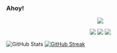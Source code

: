 ### Ahoy!

<!--
**leafoffaith/leafoffaith** is a ✨ _special_ ✨ repository because its `README.md` (this file) appears on your GitHub profile.

Here are some ideas to get you started:
- 👯 I’m looking to collaborate on ...
- 🤔 I’m looking for help with ...
- 💬 Ask me about ...
- 📫 How to reach me: shaurya2
- ⚡ Fun fact: ...
<img align="right" alt="Coding" width="400" src="https://twitter.com/i/status/1630183872658030596">

https://i.redd.it/ark-road-by-artist-kevin-hong-v0-rdil8nfglg4b1.png?s=4dc44939728dac38894bdc01aa649379198c786f
-->

<p align="center">

<img src="https://i.imgur.com/YU4ctSw.png" />

<p align="center">
 
 <img src="https://badges.pufler.dev/visits/ritik307/leafoffaith"/> 
 <img src="https://badges.pufler.dev/repos/leafoffaith"/>
 <img src="https://badges.pufler.dev/commits/monthly/leafoffaith" />

</p>

<p align="center">

![GitHub Stats](https://github-readme-stats.vercel.app/api?username=leafoffaith&theme=synthwave)
[![GitHub Streak](https://github-readme-streak-stats.herokuapp.com/?user=leafoffaith)](https://git.io/streak-stats)

</p>
</p>
